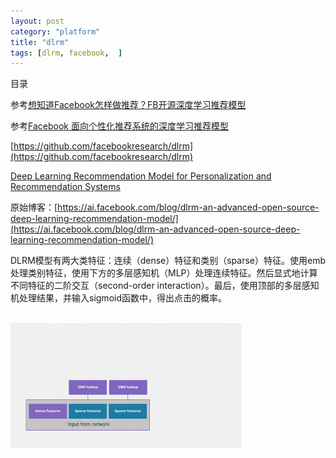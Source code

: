 ```yaml
---
layout: post
category: "platform"
title: "dlrm"
tags: [dlrm, facebook,  ]
---
```


目录

<!-- TOC -->


<!-- /TOC -->

参考[想知道Facebook怎样做推荐？FB开源深度学习推荐模型](https://mp.weixin.qq.com/s?__biz=MzA3MzI4MjgzMw==&mid=2650765233&idx=4&sn=3542b0b86ec78a81fef75feb39f2dfac&chksm=871ab3cfb06d3ad9999ed019ae623fff59db8ea77881bfc908f3d41432e8d7c9f0d56b7b58c6&scene=0&xtrack=1&pass_ticket=g0RhlU91yTm4YwdL6HxxS6fDU%2FNvWsf8uqd5BGk9%2Fewn4u2UU5gMclDp6uVTk%2Bm3#rd)

参考[Facebook 面向个性化推荐系统的深度学习推荐模型](https://mp.weixin.qq.com/s/7YuLBli0_pz7eE4I6PpbyQ)

[https://github.com/facebookresearch/dlrm](https://github.com/facebookresearch/dlrm)

[Deep Learning Recommendation Model for Personalization and Recommendation Systems](https://arxiv.org/abs/1906.00091)

原始博客：[https://ai.facebook.com/blog/dlrm-an-advanced-open-source-deep-learning-recommendation-model/](https://ai.facebook.com/blog/dlrm-an-advanced-open-source-deep-learning-recommendation-model/)

DLRM模型有两大类特征：连续（dense）特征和类别（sparse）特征。使用emb处理类别特征，使用下方的多层感知机（MLP）处理连续特征。然后显式地计算不同特征的二阶交互（second-order interaction）。最后，使用顶部的多层感知机处理结果，并输入sigmoid函数中，得出点击的概率。

<html>
<br/>
<img src='../assets/dlrm.gif' style='max-height: 200px'/>
<br/>
</html>

